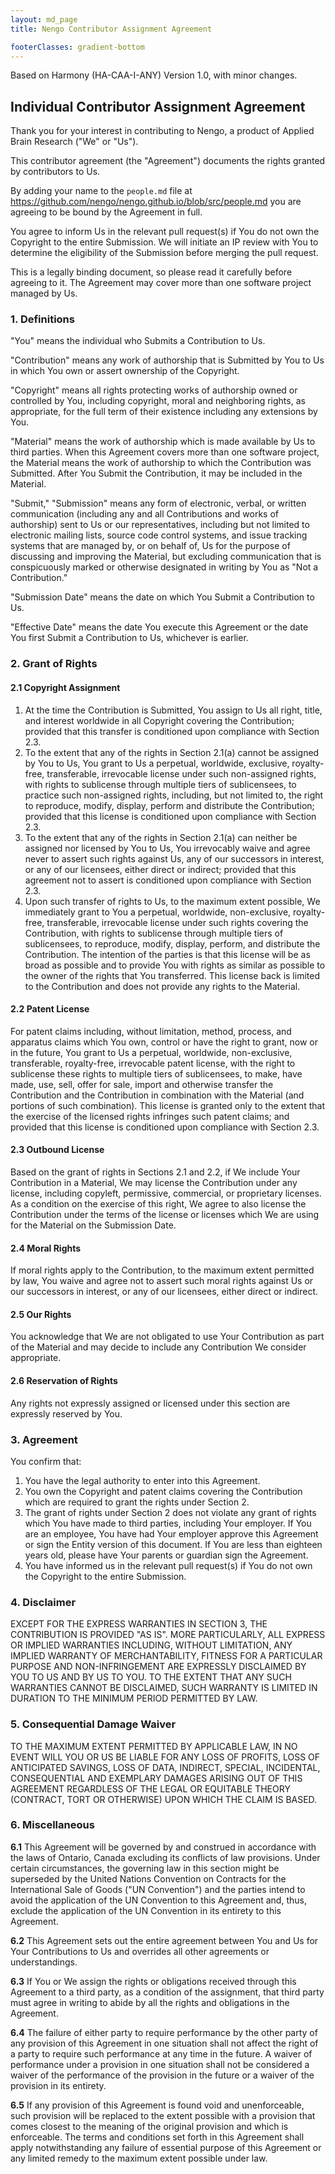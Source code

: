 ```yaml
---
layout: md_page
title: Nengo Contributor Assignment Agreement

footerClasses: gradient-bottom
---
```


Based on Harmony (HA-CAA-I-ANY) Version 1.0, with minor changes.

## Individual Contributor Assignment Agreement

Thank you for your interest in contributing to Nengo, a product of
Applied Brain Research ("We" or "Us").

This contributor agreement (the "Agreement") documents the rights
granted by contributors to Us.

By adding your name to the `people.md` file at
<https://github.com/nengo/nengo.github.io/blob/src/people.md> you
are agreeing to be bound by the Agreement in full.

You agree to inform Us in the relevant pull request(s) if You do not own
the Copyright to the entire Submission. We will initiate an IP review
with You to determine the eligibility of the Submission before merging
the pull request.

This is a legally binding document, so please read it carefully before
agreeing to it. The Agreement may cover more than one software project
managed by Us.

### 1. Definitions

"You" means the individual who Submits a Contribution to Us.

"Contribution" means any work of authorship that is Submitted by You to
Us in which You own or assert ownership of the Copyright.

"Copyright" means all rights protecting works of authorship owned or
controlled by You, including copyright, moral and neighboring rights, as
appropriate, for the full term of their existence including any
extensions by You.

"Material" means the work of authorship which is made available by Us to
third parties. When this Agreement covers more than one software
project, the Material means the work of authorship to which the
Contribution was Submitted. After You Submit the Contribution, it may be
included in the Material.

"Submit," "Submission" means any form of electronic, verbal, or written
communication (including any and all Contributions and works of
authorship) sent to Us or our representatives, including but not limited
to electronic mailing lists, source code control systems, and issue
tracking systems that are managed by, or on behalf of, Us for the
purpose of discussing and improving the Material, but excluding
communication that is conspicuously marked or otherwise designated in
writing by You as "Not a Contribution."

"Submission Date" means the date on which You Submit a Contribution to
Us.

"Effective Date" means the date You execute this Agreement or the date
You first Submit a Contribution to Us, whichever is earlier.

### 2. Grant of Rights

#### 2.1 Copyright Assignment

1)  At the time the Contribution is Submitted, You assign to Us all
    right, title, and interest worldwide in all Copyright covering the
    Contribution; provided that this transfer is conditioned upon
    compliance with Section 2.3.
2)  To the extent that any of the rights in Section 2.1(a) cannot be
    assigned by You to Us, You grant to Us a perpetual, worldwide,
    exclusive, royalty-free, transferable, irrevocable license under
    such non-assigned rights, with rights to sublicense through multiple
    tiers of sublicensees, to practice such non-assigned rights,
    including, but not limited to, the right to reproduce, modify,
    display, perform and distribute the Contribution; provided that this
    license is conditioned upon compliance with Section 2.3.
3)  To the extent that any of the rights in Section 2.1(a) can neither
    be assigned nor licensed by You to Us, You irrevocably waive and
    agree never to assert such rights against Us, any of our successors
    in interest, or any of our licensees, either direct or indirect;
    provided that this agreement not to assert is conditioned upon
    compliance with Section 2.3.
4)  Upon such transfer of rights to Us, to the maximum extent possible,
    We immediately grant to You a perpetual, worldwide, non-exclusive,
    royalty-free, transferable, irrevocable license under such rights
    covering the Contribution, with rights to sublicense through
    multiple tiers of sublicensees, to reproduce, modify, display,
    perform, and distribute the Contribution. The intention of the
    parties is that this license will be as broad as possible and to
    provide You with rights as similar as possible to the owner of the
    rights that You transferred. This license back is limited to the
    Contribution and does not provide any rights to the Material.

#### 2.2 Patent License

For patent claims including, without limitation, method, process, and
apparatus claims which You own, control or have the right to grant, now
or in the future, You grant to Us a perpetual, worldwide, non-exclusive,
transferable, royalty-free, irrevocable patent license, with the right
to sublicense these rights to multiple tiers of sublicensees, to make,
have made, use, sell, offer for sale, import and otherwise transfer the
Contribution and the Contribution in combination with the Material (and
portions of such combination). This license is granted only to the
extent that the exercise of the licensed rights infringes such patent
claims; and provided that this license is conditioned upon compliance
with Section 2.3.

#### 2.3 Outbound License

Based on the grant of rights in Sections 2.1 and 2.2, if We include Your
Contribution in a Material, We may license the Contribution under any
license, including copyleft, permissive, commercial, or proprietary
licenses. As a condition on the exercise of this right, We agree to also
license the Contribution under the terms of the license or licenses
which We are using for the Material on the Submission Date.

#### 2.4 Moral Rights

If moral rights apply to the Contribution, to the maximum extent
permitted by law, You waive and agree not to assert such moral rights
against Us or our successors in interest, or any of our licensees,
either direct or indirect.

#### 2.5 Our Rights

You acknowledge that We are not obligated to use Your Contribution as
part of the Material and may decide to include any Contribution We
consider appropriate.

#### 2.6 Reservation of Rights

Any rights not expressly assigned or licensed under this section are
expressly reserved by You.

### 3. Agreement

You confirm that:

1)  You have the legal authority to enter into this Agreement.
2)  You own the Copyright and patent claims covering the Contribution
    which are required to grant the rights under Section 2.
3)  The grant of rights under Section 2 does not violate any grant of
    rights which You have made to third parties, including Your
    employer. If You are an employee, You have had Your employer approve
    this Agreement or sign the Entity version of this document. If You
    are less than eighteen years old, please have Your parents or
    guardian sign the Agreement.
4)  You have informed us in the relevant pull request(s) if You do not
    own the Copyright to the entire Submission.

### 4. Disclaimer

EXCEPT FOR THE EXPRESS WARRANTIES IN SECTION 3, THE CONTRIBUTION IS
PROVIDED "AS IS". MORE PARTICULARLY, ALL EXPRESS OR IMPLIED WARRANTIES
INCLUDING, WITHOUT LIMITATION, ANY IMPLIED WARRANTY OF MERCHANTABILITY,
FITNESS FOR A PARTICULAR PURPOSE AND NON-INFRINGEMENT ARE EXPRESSLY
DISCLAIMED BY YOU TO US AND BY US TO YOU. TO THE EXTENT THAT ANY SUCH
WARRANTIES CANNOT BE DISCLAIMED, SUCH WARRANTY IS LIMITED IN DURATION TO
THE MINIMUM PERIOD PERMITTED BY LAW.

### 5. Consequential Damage Waiver

TO THE MAXIMUM EXTENT PERMITTED BY APPLICABLE LAW, IN NO EVENT WILL YOU
OR US BE LIABLE FOR ANY LOSS OF PROFITS, LOSS OF ANTICIPATED SAVINGS,
LOSS OF DATA, INDIRECT, SPECIAL, INCIDENTAL, CONSEQUENTIAL AND EXEMPLARY
DAMAGES ARISING OUT OF THIS AGREEMENT REGARDLESS OF THE LEGAL OR
EQUITABLE THEORY (CONTRACT, TORT OR OTHERWISE) UPON WHICH THE CLAIM IS
BASED.

### 6. Miscellaneous

**6.1** This Agreement will be governed by and construed in accordance
with the laws of Ontario, Canada excluding its conflicts of law
provisions. Under certain circumstances, the governing law in this
section might be superseded by the United Nations Convention on
Contracts for the International Sale of Goods ("UN Convention") and the
parties intend to avoid the application of the UN Convention to this
Agreement and, thus, exclude the application of the UN Convention in its
entirety to this Agreement.

**6.2** This Agreement sets out the entire agreement between You and Us
for Your Contributions to Us and overrides all other agreements or
understandings.

**6.3** If You or We assign the rights or obligations received through
this Agreement to a third party, as a condition of the assignment, that
third party must agree in writing to abide by all the rights and
obligations in the Agreement.

**6.4** The failure of either party to require performance by the other
party of any provision of this Agreement in one situation shall not
affect the right of a party to require such performance at any time in
the future. A waiver of performance under a provision in one situation
shall not be considered a waiver of the performance of the provision in
the future or a waiver of the provision in its entirety.

**6.5** If any provision of this Agreement is found void and
unenforceable, such provision will be replaced to the extent possible
with a provision that comes closest to the meaning of the original
provision and which is enforceable. The terms and conditions set forth
in this Agreement shall apply notwithstanding any failure of essential
purpose of this Agreement or any limited remedy to the maximum extent
possible under law.
